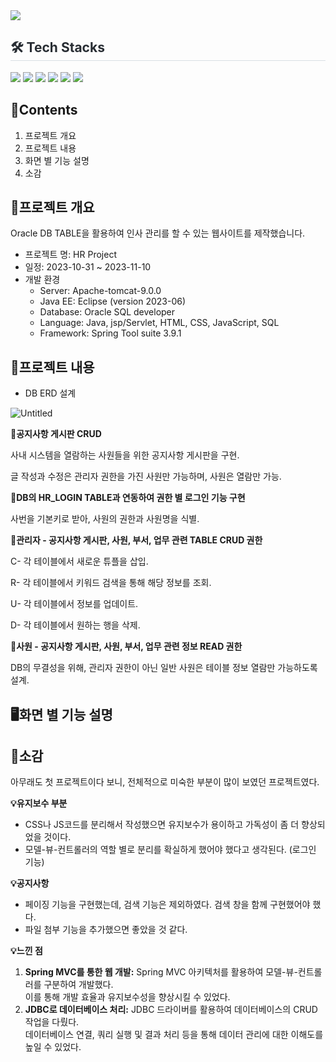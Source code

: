 <div align= "left">
    <img src="https://capsule-render.vercel.app/api?type=cylinder&color=39436f&height=120&text=HR%20Project&animation=&fontColor=e1e0e0&fontSize=70" 
</div>
    
<div style="text-align: left;">
    <h2 style="border-bottom: 1px solid #d8dee4; color: #282d33;"> 🛠️ Tech Stacks </h2>
    <div style="margin-top: 10px; text-align: left;" "text-align: left;"> <img src="https://img.shields.io/badge/CSS3-1572B6?style=flat-square&logo=CSS3&logoColor=white">
          <img src="https://img.shields.io/badge/HTML5-E34F26?style=flat-square&logo=HTML5&logoColor=white">
          <img src="https://img.shields.io/badge/Java-007396?style=flat-square&logo=Java&logoColor=white">
          <img src="https://img.shields.io/badge/Javascript-F7DF1E?style=flat-square&logo=Javascript&logoColor=white">
          <img src="https://img.shields.io/badge/Oracle-F80000?style=flat-square&logo=Oracle&logoColor=white">
          <img src="https://img.shields.io/badge/Spring-6DB33F?style=flat-square&logo=Spring&logoColor=white">
    </div>
</div>
    
    
## 📃Contents

1. 프로젝트 개요
2. 프로젝트 내용
3. 화면 별 기능 설명
4. 소감
   

## 📌프로젝트 개요

Oracle DB TABLE을 활용하여 인사 관리를 할 수 있는 웹사이트를 제작했습니다.

- 프로젝트 명: HR Project
- 일정: 2023-10-31 ~ 2023-11-10
- 개발 환경
    - Server: Apache-tomcat-9.0.0
    - Java EE: Eclipse (version 2023-06)
    - Database: Oracle SQL developer
    - Language: Java, jsp/Servlet, HTML, CSS, JavaScript, SQL
    - Framework: Spring Tool suite 3.9.1
      

## 🔎프로젝트 내용

- DB ERD 설계

![Untitled](HR%20Project%205b8b8c24fed64f33958153805bf958dc/Untitled.png)

**🔑공지사항 게시판 CRUD**

사내 시스템을 열람하는 사원들을 위한 공지사항 게시판을 구현.

글 작성과 수정은 관리자 권한을 가진 사원만 가능하며, 사원은 열람만 가능.

**🔑DB의 HR_LOGIN TABLE과 연동하여 권한 별 로그인 기능 구현**

사번을 기본키로 받아, 사원의 권한과 사원명을 식별.

**🔑관리자 - 공지사항 게시판, 사원, 부서, 업무 관련 TABLE CRUD 권한**

C- 각 테이블에서 새로운 튜플을 삽입.

R- 각 테이블에서 키워드 검색을 통해 해당 정보를 조회.

U- 각 테이블에서 정보를 업데이트.

D- 각 테이블에서 원하는 행을 삭제.

**🔑사원 - 공지사항 게시판, 사원, 부서, 업무 관련 정보 READ 권한**

DB의 무결성을 위해, 관리자 권한이 아닌 일반 사원은 테이블 정보 열람만 가능하도록 설계.



## 🖥화면 별 기능 설명


## 📓소감

아무래도 첫 프로젝트이다 보니, 전체적으로 미숙한 부분이 많이 보였던 프로젝트였다. 

**💡유지보수 부분**

- CSS나 JS코드를 분리해서 작성했으면 유지보수가 용이하고 가독성이 좀 더 향상되었을 것이다.
- 모델-뷰-컨트롤러의 역할 별로 분리를 확실하게 했어야 했다고 생각된다. (로그인 기능)

**💡공지사항**

- 페이징 기능을 구현했는데, 검색 기능은 제외하였다. 검색 창을 함께 구현했어야 했다.
- 파일 첨부 기능을 추가했으면 좋았을 것 같다.

**💡느낀 점**

1. **Spring MVC를 통한 웹 개발:** Spring MVC 아키텍처를 활용하여 모델-뷰-컨트롤러를 구분하여 개발했다.<br>
   이를 통해 개발 효율과 유지보수성을 향상시킬 수 있었다.
2. **JDBC로 데이터베이스 처리:** JDBC 드라이버를 활용하여 데이터베이스의 CRUD 작업을 다뤘다. <br>
   데이터베이스 연결, 쿼리 실행 및 결과 처리 등을 통해 데이터 관리에 대한 이해도를 높일 수 있었다. 
